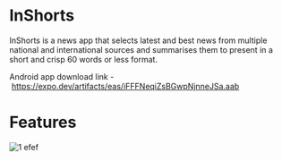 # InShorts
InShorts is a news app that selects latest and best news from multiple national and international sources and summarises them to present in a short and crisp 60 words or less format.

Android app download link - https://expo.dev/artifacts/eas/iFFFNeqiZsBGwpNjnneJSa.aab

# Features
![1](https://user-images.githubusercontent.com/69580700/200682870-f4dd9851-8d2a-4c28-b4cd-1bfc92ebfeda.png) efef
